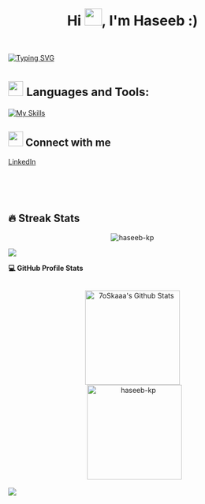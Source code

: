 

<h1 align="center">Hi <img src="https://media.giphy.com/media/hvRJCLFzcasrR4ia7z/giphy.gif" width="35">, I'm Haseeb :)</h1>
<br>

[![Typing SVG](https://readme-typing-svg.demolab.com/?lines=I+am+a+site+reliability+engineer)](https://git.io/typing-svg)
<br>


# <img src = "https://media2.giphy.com/media/QssGEmpkyEOhBCb7e1/giphy.gif?cid=ecf05e47a0n3gi1bfqntqmob8g9aid1oyj2wr3ds3mg700bl&rid=giphy.gif" width = 30px> <small>Languages and Tools:</small>


 [![My Skills](https://skillicons.dev/icons?i=azure,kubernetes,docker,gitlab,grafana,python,django,react,html,css,mysql,git,github,linux,bootstrap,figma,vscode,mongo)](https://skillicons.dev)

 ## <img src="https://media.giphy.com/media/iY8CRBdQXODJSCERIr/giphy.gif" width="30px"> Connect with me


<a href="https://www.linkedin.com/in/haseebkph" target="blank">LinkedIn</a>
 


<br>
<br>
<br>

## 🔥 Streak Stats
<p align="center"><img src="https://github-readme-streak-stats.herokuapp.com/?user=haseeb-kp&theme=algolia" alt="haseeb-kp" /></p>

<img src="https://user-images.githubusercontent.com/73097560/115834477-dbab4500-a447-11eb-908a-139a6edaec5c.gif"></a>

 <summary><b>💻 GitHub Profile Stats</b></summary>
  <br/>
  <p align="center">
    <a href="https://github.com/anuraghazra/github-readme-stats"><img alt="7oSkaaa's Github Stats" src="https://github-readme-stats.vercel.app/api?username=haseeb-kp&show_icons=true&count_private=true&theme=algolia" height="192px"/></a>
<br/>
  &nbsp;
	  <img src="https://github-readme-stats.vercel.app/api/top-langs?username=haseeb-kp&langs_count=10&show_icons=true&locale=en&layout=compact&theme=algolia" alt="haseeb-kp" height="192px"/>
  <br/>
 
  </p>

<img src="https://user-images.githubusercontent.com/73097560/115834477-dbab4500-a447-11eb-908a-139a6edaec5c.gif"></a>

  <!-- <summary><b>⚡ Recent GitHub Activity</b></summary>
  
   <a href="https://github.com/haseeb-kp"><img alt="haseeb-kp's Activity Graph" src="https://activity-graph.herokuapp.com/graph?username=haseeb-kp&custom_title=haseeb-kp's%20Contribution%20Graph&theme=react-dark" /></a>
   
   <img src="https://user-images.githubusercontent.com/73097560/115834477-dbab4500-a447-11eb-908a-139a6edaec5c.gif"></a> -->


<!-- ### Here is a random meme for you, to make your day better
(*PS: Refresh the page to see a new meme* :wink: )

<a href="https://github.com/techytushar/random-memer"><img src='https://meme-api-com/' title="Meme" alt="Please refresh the page if the meme doesn't show up." height="400"></a> -->

